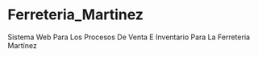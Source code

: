 # Ferreteria_Martinez
Sistema Web Para Los Procesos De Venta E Inventario Para La Ferreteria Martínez
